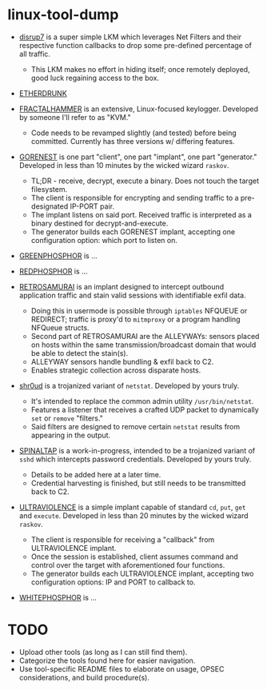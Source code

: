 # linux-tool-dump

- [disrup7](./disrup7/README.md) is a super simple LKM which leverages Net Filters and their respective function callbacks to drop some pre-defined percentage of all traffic.
    * This LKM makes no effort in hiding itself; once remotely deployed, good luck regaining access to the box.

- [ETHERDRUNK](./ETHERDRUNK/README.md)

- [FRACTALHAMMER](./FRACTALHAMMER/README.md) is an extensive, Linux-focused keylogger. Developed by someone I'll refer to as "KVM."
    * Code needs to be revamped slightly (and tested) before being committed. Currently has three versions w/ differing features.

- [GORENEST](./GORENEST/README.md) is one part "client", one part "implant", one part "generator." Developed in less than 10 minutes by the wicked wizard `raskov`.
    * TL;DR - receive, decrypt, execute a binary. Does not touch the target filesystem.
    * The client is responsible for encrypting and sending traffic to a pre-designated IP-PORT pair.
    * The implant listens on said port. Received traffic is interpreted as a binary destined for decrypt-and-execute.
    * The generator builds each GORENEST implant, accepting one configuration option: which port to listen on.

- [GREENPHOSPHOR](./GREENPHOSPHOR/README.md) is ...

- [REDPHOSPHOR](./REDPHOSPHOR/README.md) is ... 

- [RETROSAMURAI](./RETROSAMURAI/README.md) is an implant designed to intercept outbound application traffic and stain valid sessions with identifiable exfil data.
    * Doing this in usermode is possible through `iptables` NFQUEUE or REDIRECT; traffic is proxy'd to `mitmproxy` or a program handling NFQueue structs.
    * Second part of RETROSAMURAI are the ALLEYWAYs: sensors placed on hosts within the same transmission/broadcast domain that would be able to detect the stain(s).
    * ALLEYWAY sensors handle bundling & exfil back to C2.
    * Enables strategic collection across disparate hosts.

- [shr0ud](./shr0ud/README.md) is a trojanized variant of `netstat`. Developed by yours truly.
    * It's intended to replace the common admin utility `/usr/bin/netstat`.
    * Features a listener that receives a crafted UDP packet to dynamically `set` or `remove` "filters."
    * Said filters are designed to remove certain `netstat` results from appearing in the output.

- [SPINALTAP](./SPINALTAP/README.md) is a work-in-progress, intended to be a trojanized variant of `sshd` which intercepts password credentials. Developed by yours truly.
    * Details to be added here at a later time.
    * Credential harvesting is finished, but still needs to be transmitted back to C2.

- [ULTRAVIOLENCE](./ULTRAVIOLENCE/README.md) is a simple implant capable of standard `cd`, `put`, `get` and `execute`. Developed in less than 20 minutes by the wicked wizard `raskov`.
    * The client is responsible for receiving a "callback" from ULTRAVIOLENCE implant.
    * Once the session is established, client assumes command and control over the target with aforementioned four functions.
    * The generator builds each ULTRAVIOLENCE implant, accepting two configuration options: IP and PORT to callback to.

- [WHITEPHOSPHOR](./WHITEPHOSPHOR/README.md) is ...

# TODO

- Upload other tools (as long as I can still find them).
- Categorize the tools found here for easier navigation.
- Use tool-specific README files to elaborate on usage, OPSEC considerations, and build procedure(s).